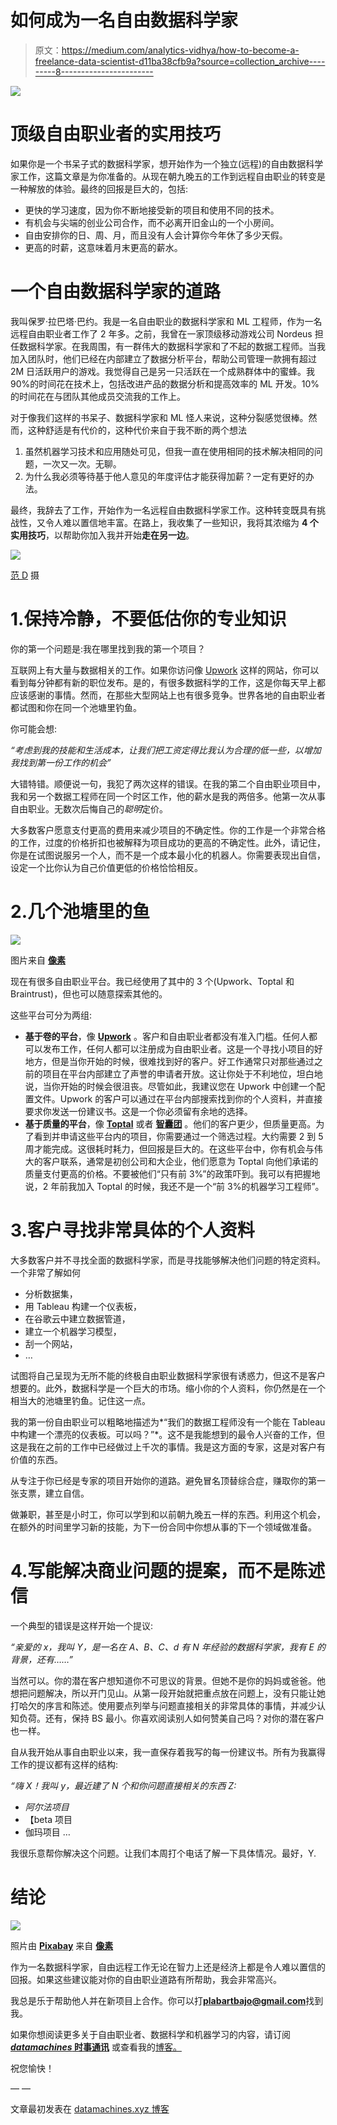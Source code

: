 # 如何成为一名自由数据科学家

> 原文：<https://medium.com/analytics-vidhya/how-to-become-a-freelance-data-scientist-d11ba38cfb9a?source=collection_archive---------8----------------------->

![](img/2effbd92bb50373d6f8f295d0db61084.png)

# 顶级自由职业者的实用技巧

如果你是一个书呆子式的数据科学家，想开始作为一个独立(远程)的自由数据科学家工作，这篇文章是为你准备的。从现在朝九晚五的工作到远程自由职业的转变是一种解放的体验。最终的回报是巨大的，包括:

*   更快的学习速度，因为你不断地接受新的项目和使用不同的技术。
*   有机会与尖端的创业公司合作，而不必离开旧金山的一个小房间。
*   自由安排你的日、周、月，而且没有人会计算你今年休了多少天假。
*   更高的时薪，这意味着月末更高的薪水。

# 一个自由数据科学家的道路

我叫保罗·拉巴塔·巴约。我是一名自由职业的数据科学家和 ML 工程师，作为一名远程自由职业者工作了 2 年多。之前，我曾在一家顶级移动游戏公司 Nordeus 担任数据科学家。在我周围，有一群伟大的数据科学家和了不起的数据工程师。当我加入团队时，他们已经在内部建立了数据分析平台，帮助公司管理一款拥有超过 2M 日活跃用户的游戏。我觉得自己是另一只活跃在一个成熟群体中的蜜蜂。我 90%的时间花在技术上，包括改进产品的数据分析和提高效率的 ML 开发。10%的时间花在与团队其他成员交流我的工作上。

对于像我们这样的书呆子、数据科学家和 ML 怪人来说，这种分裂感觉很棒。然而，这种舒适是有代价的，这种代价来自于我不断的两个想法

1.  虽然机器学习技术和应用随处可见，但我一直在使用相同的技术解决相同的问题，一次又一次。无聊。
2.  为什么我必须等待基于他人意见的年度评估才能获得加薪？一定有更好的办法。

最终，我辞去了工作，开始作为一名远程自由数据科学家工作。这种转变既具有挑战性，又令人难以置信地丰富。在路上，我收集了一些知识，我将其浓缩为 **4 个实用技巧**，以帮助你加入我并开始**走在另一边**。

![](img/87e6bdff8a58dec3e55a09a2b5d77722.png)

[范 D](https://www.flickr.com/photos/fand_photography/) 摄

# 1.保持冷静，不要低估你的专业知识

你的第一个问题是:我在哪里找到我的第一个项目？

互联网上有大量与数据相关的工作。如果你访问像 [Upwork](https://www.upwork.com/) 这样的网站，你可以看到每分钟都有新的职位发布。是的，有很多数据科学的工作，这是你每天早上都应该感谢的事情。然而，在那些大型网站上也有很多竞争。世界各地的自由职业者都试图和你在同一个池塘里钓鱼。

你可能会想:

*“考虑到我的技能和生活成本，让我们把工资定得比我认为合理的低一些，以增加我找到第一份工作的机会”*

大错特错。顺便说一句，我犯了两次这样的错误。在我的第二个自由职业项目中，我和另一个数据工程师在同一个时区工作，他的薪水是我的两倍多。他第一次从事自由职业。无数次后悔自己的*聪明*定价。

大多数客户愿意支付更高的费用来减少项目的不确定性。你的工作是一个非常合格的工作，过度的价格折扣也被解释为项目成功的更高的不确定性。此外，请记住，你是在试图说服另一个人，而不是一个成本最小化的机器人。你需要表现出自信，设定一个比你认为自己价值更低的价格恰恰相反。

# 2.几个池塘里的鱼

![](img/3e9da39bc9fd82e4b3b7ee6036461513.png)

图片来自 [**像素**](https://www.pexels.com/photo/man-in-gray-jacket-and-black-pants-sitting-on-brown-rock-in-the-river-4828253/?utm_content=attributionCopyText&utm_medium=referral&utm_source=pexels)

现在有很多自由职业平台。我已经使用了其中的 3 个(Upwork、Toptal 和 Braintrust)，但也可以随意探索其他的。

这些平台可分为两组:

*   **基于卷的平台**，像 [**Upwork**](https://www.upwork.com/) 。客户和自由职业者都没有准入门槛。任何人都可以发布工作，任何人都可以注册成为自由职业者。这是一个寻找小项目的好地方，但是当你开始的时候，很难找到好的客户。好工作通常只对那些通过之前的项目在平台内部建立了声誉的申请者开放。这让你处于不利地位，坦白地说，当你开始的时候会很沮丧。尽管如此，我建议您在 Upwork 中创建一个配置文件。Upwork 的客户可以通过在平台内部搜索找到你的个人资料，并直接要求你发送一份建议书。这是一个你必须留有余地的选择。
*   **基于质量的平台**，像 [**Toptal**](https://www.toptal.com/Bxdpg6/worlds-top-talent) 或者 [**智囊团**](https://app.usebraintrust.com/r/pau1/) 。他们的客户更少，但质量更高。为了看到并申请这些平台内的项目，你需要通过一个筛选过程。大约需要 2 到 5 周才能完成。这很耗时耗力，但回报是巨大的。在这些平台中，你有机会与伟大的客户联系，通常是初创公司和大企业，他们愿意为 Toptal 向他们承诺的质量支付更高的价格。不要被他们“只有前 3%”的政策吓到。我可以有把握地说，2 年前我加入 Toptal 的时候，我还不是一个“前 3%的机器学习工程师”。

# 3.客户寻找非常具体的个人资料

大多数客户并不寻找全面的数据科学家，而是寻找能够解决他们问题的特定资料。一个非常了解如何

*   分析数据集，
*   用 Tableau 构建一个仪表板，
*   在谷歌云中建立数据管道，
*   建立一个机器学习模型，
*   刮一个网站，
*   …

试图将自己呈现为无所不能的终极自由职业数据科学家很有诱惑力，但这不是客户想要的。此外，数据科学是一个巨大的市场。缩小你的个人资料，你仍然是在一个相当大的池塘里钓鱼。记住这一点。

我的第一份自由职业可以粗略地描述为*“我们的数据工程师没有一个能在 Tableau 中构建一个漂亮的仪表板。可以吗？”*。这不是我能想到的最令人兴奋的工作，但这是我在之前的工作中已经做过上千次的事情。我是这方面的专家，这是对客户有价值的东西。

从专注于你已经是专家的项目开始你的道路。避免冒名顶替综合症，赚取你的第一张支票，建立自信。

做兼职，甚至是小时工，你可以学到和以前朝九晚五一样的东西。利用这个机会，在额外的时间里学习新的技能，为下一份合同中你想从事的下一个领域做准备。

# 4.写能解决商业问题的提案，而不是陈述信

一个典型的错误是这样开始一个提议:

*“亲爱的 x，我叫 Y，是一名在 A、B、C、d 有 N 年经验的数据科学家，我有 E 的背景，还有……”*

当然可以。你的潜在客户想知道你不可思议的背景。但她不是你的妈妈或爸爸。他想把问题解决，所以开门见山。从第一段开始就把重点放在问题上，没有只能让她打哈欠的序言和陈述。使用要点列举与问题直接相关的非常具体的事情，并减少认知负荷。还有，保持 BS 最小。你喜欢阅读别人如何赞美自己吗？对你的潜在客户也一样。

自从我开始从事自由职业以来，我一直保存着我写的每一份建议书。所有为我赢得工作的提议都有这样的结构:

*“嗨 X！我叫 y，最近建了 N 个和你问题直接相关的东西 Z:*

*   *阿尔法项目*
*   【beta 项目
*   伽玛项目 …

我很乐意帮你解决这个问题。让我们本周打个电话了解一下具体情况。最好，Y.

# 结论

![](img/9813d9252ff6fa7bb9632866bd387b85.png)

照片由 [**Pixabay**](https://www.pexels.com/@pixabay?utm_content=attributionCopyText&utm_medium=referral&utm_source=pexels) 来自 [**像素**](https://www.pexels.com/photo/close-up-photography-of-penguin-on-snow-86405/?utm_content=attributionCopyText&utm_medium=referral&utm_source=pexels)

作为一名数据科学家，自由远程工作无论在智力上还是经济上都是令人难以置信的回报。如果这些建议能对你的自由职业道路有所帮助，我会非常高兴。

我总是乐于帮助他人并在新项目上合作。你可以打[**plabartbajo@gmail.com**](mailto:plabartbajo@gmail.com)找到我。

如果你想阅读更多关于自由职业者、数据科学和机器学习的内容，请订阅 [***datamachines* 时事通讯**](https://datamachines.xyz/subscribe/) 或查看我的[博客。](http://datamachines.xyz/blog/)

祝您愉快！

— —

文章最初发表在 [datamachines.xyz 博客](http://datamachines.xyz/2021/05/18/how-to-become-a-freelance-data-scientist/)
